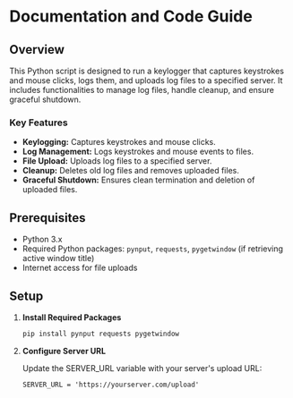 # Documentation and Code Guide

## Overview

This Python script is designed to run a keylogger that captures keystrokes and mouse clicks, logs them, and uploads log files to a specified server. It includes functionalities to manage log files, handle cleanup, and ensure graceful shutdown.

### Key Features

- **Keylogging:** Captures keystrokes and mouse clicks.
- **Log Management:** Logs keystrokes and mouse events to files.
- **File Upload:** Uploads log files to a specified server.
- **Cleanup:** Deletes old log files and removes uploaded files.
- **Graceful Shutdown:** Ensures clean termination and deletion of uploaded files.

## Prerequisites

- Python 3.x
- Required Python packages: `pynput`, `requests`, `pygetwindow` (if retrieving active window title)
- Internet access for file uploads

## Setup

1. **Install Required Packages**

   ```bash
   pip install pynput requests pygetwindow

2. **Configure Server URL**

    Update the SERVER_URL variable with your server's upload URL:
    ```
    SERVER_URL = 'https://yourserver.com/upload'
